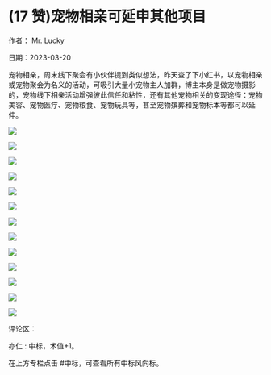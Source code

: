 
# (17 赞)宠物相亲可延申其他项目

作者： Mr. Lucky

日期：2023-03-20

宠物相亲，周末线下聚会有小伙伴提到类似想法，昨天查了下小红书，以宠物相亲或宠物聚会为名义的活动，可吸引大量小宠物主人加群，博主本身是做宠物摄影的，宠物线下相亲活动增强彼此信任和粘性，还有其他宠物相关的变现途径：宠物美容、宠物医疗、宠物粮食、宠物玩具等，甚至宠物殡葬和宠物标本等都可以延伸。

![](img/chongwu_2177.png)

 

 

![](img/chongwu_2182.png)

 

 

![](img/chongwu_2187.png)

 

 

![](img/chongwu_2192.png)

 

 

![](img/chongwu_2197.png)

 

 

![](img/chongwu_2202.png)

 

 

![](img/chongwu_2207.png)

 

 

![](img/chongwu_2212.png)

 

 

![](img/chongwu_2217.png)

 

 

![](img/chongwu_2222.png)

 

 

![](img/chongwu_2227.png)

 

 

![](img/chongwu_2232.png)

 

 

![](img/chongwu_2237.png)

评论区：

亦仁 : 中标，术值+1。

在上方专栏点击 #中标，可查看所有中标风向标。
